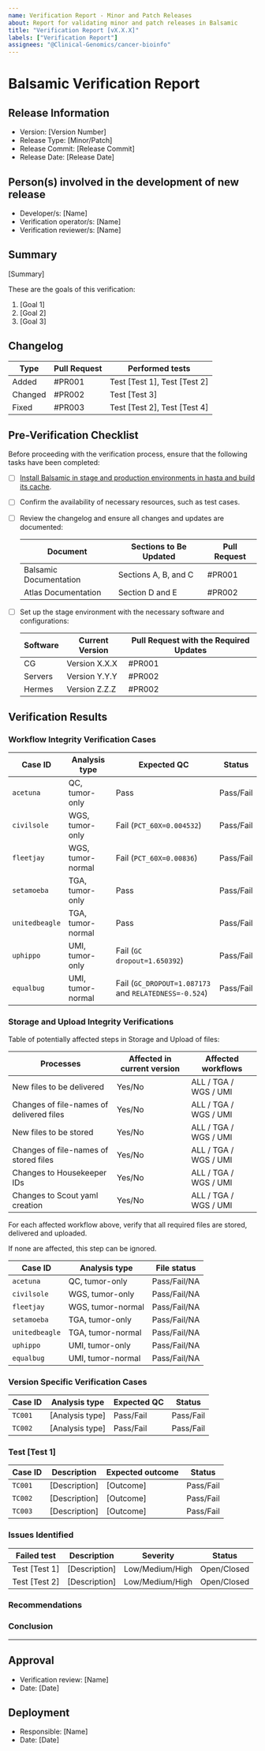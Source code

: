 ```yaml
---
name: Verification Report - Minor and Patch Releases
about: Report for validating minor and patch releases in Balsamic
title: "Verification Report [vX.X.X]"
labels: ["Verification Report"]
assignees: "@Clinical-Genomics/cancer-bioinfo"
---
```


# Balsamic Verification Report

## Release Information

- Version: [Version Number]
- Release Type: [Minor/Patch]
- Release Commit: [Release Commit]
- Release Date: [Release Date]

## Person(s) involved in the development of new release
- Developer/s: [Name]
- Verification operator/s: [Name]
- Verification reviewer/s: [Name]

## Summary

<!--
Provide a brief summary of the verification performed for the release, including the objectives and scope.
-->

[Summary]

These are the goals of this verification:
1. [Goal 1]
2. [Goal 2]
3. [Goal 3]

## Changelog

<!--
Provide a summary of the changes and updates included in this minor/patch release.
-->

| Type    | Pull Request | Performed tests              |
|---------|--------------|------------------------------|
| Added   | #PR001       | Test [Test 1], Test [Test 2] |
| Changed | #PR002       | Test [Test 3]                |
| Fixed   | #PR003       | Test [Test 2], Test [Test 4] |

## Pre-Verification Checklist

Before proceeding with the verification process, ensure that the following tasks have been completed:

- [ ] [Install Balsamic in stage and production environments in hasta and build its cache](https://atlas.scilifelab.se/infrastructure/BALSAMIC/balsamic/#instructions-for-installation).
- [ ] Confirm the availability of necessary resources, such as test cases.
- [ ] Review the changelog and ensure all changes and updates are documented:

    | Document               | Sections to Be Updated | Pull Request |
    |------------------------|------------------------|--------------|
    | Balsamic Documentation | Sections A, B, and C   | #PR001       |
    | Atlas Documentation    | Section D and E        | #PR002       |

- [ ] Set up the stage environment with the necessary software and configurations:

    | Software | Current Version | Pull Request with the Required Updates |
    |----------|-----------------|----------------------------------------|
    | CG       | Version X.X.X   | #PR001                                 |
    | Servers  | Version Y.Y.Y   | #PR002                                 |
    | Hermes   | Version Z.Z.Z   | #PR002                                 |


## Verification Results

<!--
List the specific test cases that were executed during the verification process. Include the test case ID,
description, and status (Pass/Fail).
-->

### Workflow Integrity Verification Cases

| Case ID        | Analysis type      | Expected QC                                           | Status    |
|----------------|--------------------|-------------------------------------------------------|-----------|
| `acetuna`      | QC, tumor-only     | Pass                                                  | Pass/Fail |
| `civilsole`    | WGS, tumor-only    | Fail (`PCT_60X=0.004532`)                             | Pass/Fail |
| `fleetjay`     | WGS, tumor-normal  | Fail (`PCT_60X=0.00836`)                              | Pass/Fail |
| `setamoeba`    | TGA, tumor-only    | Pass                                                  | Pass/Fail |
| `unitedbeagle` | TGA, tumor-normal  | Pass                                                  | Pass/Fail |
| `uphippo`      | UMI, tumor-only    | Fail (`GC dropout=1.650392`)                          | Pass/Fail |
| `equalbug`     | UMI, tumor-normal  | Fail (`GC_DROPOUT=1.087173` and `RELATEDNESS=-0.524`) | Pass/Fail |

### Storage and Upload Integrity Verifications

Table of potentially affected steps in Storage and Upload of files:

| Processes                                | Affected in current version | Affected workflows     | 
|------------------------------------------|-----------------------------|------------------------|
| New files to be delivered                | Yes/No                      | ALL / TGA / WGS / UMI  | 
| Changes of file-names of delivered files | Yes/No                      | ALL / TGA / WGS / UMI  | 
| New files to be stored                   | Yes/No                      | ALL / TGA / WGS / UMI  | 
| Changes of file-names of stored files    | Yes/No                      | ALL / TGA / WGS / UMI  | 
| Changes to Housekeeper IDs               | Yes/No                      | ALL / TGA / WGS / UMI  | 
| Changes to Scout yaml creation           | Yes/No                      | ALL / TGA / WGS / UMI  | 

For each affected workflow above, verify that all required files are stored, delivered and uploaded.

If none are affected, this step can be ignored. 

| Case ID        | Analysis type      | File  status | 
|----------------|--------------------|--------------|
| `acetuna`      | QC, tumor-only     | Pass/Fail/NA |
| `civilsole`    | WGS, tumor-only    | Pass/Fail/NA |
| `fleetjay`     | WGS, tumor-normal  | Pass/Fail/NA |
| `setamoeba`    | TGA, tumor-only    | Pass/Fail/NA |
| `unitedbeagle` | TGA, tumor-normal  | Pass/Fail/NA |
| `uphippo`      | UMI, tumor-only    | Pass/Fail/NA |
| `equalbug`     | UMI, tumor-normal  | Pass/Fail/NA |

### Version Specific Verification Cases

| Case ID  | Analysis type     | Expected QC | Status    |
|----------|-------------------|-------------|-----------|
| `TC001`  | [Analysis type]   | Pass/Fail   | Pass/Fail |
| `TC002`  | [Analysis type]   | Pass/Fail   | Pass/Fail |


### Test [Test 1]

<!--
Provide detailed results for the specific test, including observations, passing criteria, and any relevant metrics.
-->

| Case ID  | Description   | Expected outcome | Status    |
|----------|---------------|------------------|-----------|
| `TC001`  | [Description] | [Outcome]        | Pass/Fail |
| `TC002`  | [Description] | [Outcome]        | Pass/Fail |
| `TC003`  | [Description] | [Outcome]        | Pass/Fail |

### Issues Identified

<!--
Document any issues or defects identified during the verification process. Include the issue ID, description, severity, 
and status (Open/Closed).
-->

| Failed test   | Description   | Severity        | Status      |
|---------------|---------------|-----------------|-------------|
| Test [Test 1] | [Description] | Low/Medium/High | Open/Closed |
| Test [Test 2] | [Description] | Low/Medium/High | Open/Closed |

### Recommendations

<!--
Provide any recommendations or suggestions for improvement based on the verification results and observations.
-->

### Conclusion

<!--
Summarize the overall outcome of the verification for the minor or patch release. Include any significant findings, 
achievements, or areas requiring further attention.
-->

---

## Approval
- Verification review: [Name]
- Date: [Date]

## Deployment
- Responsible: [Name]
- Date: [Date]
